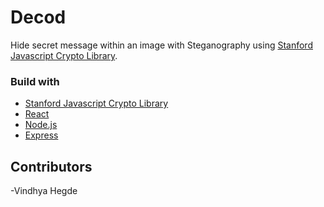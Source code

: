 # Decod

Hide secret message within an image with Steganography using [Stanford Javascript Crypto Library](https://crypto.stanford.edu/sjcl).



### Build with

- [Stanford Javascript Crypto Library](https://crypto.stanford.edu/sjcl)
- [React](https://reactjs.org/docs/getting-started.html)
- [Node.js](https://nodejs.org/en/docs/)
- [Express](https://expressjs.com/en/4x/api.html)

## Contributors

-Vindhya Hegde
